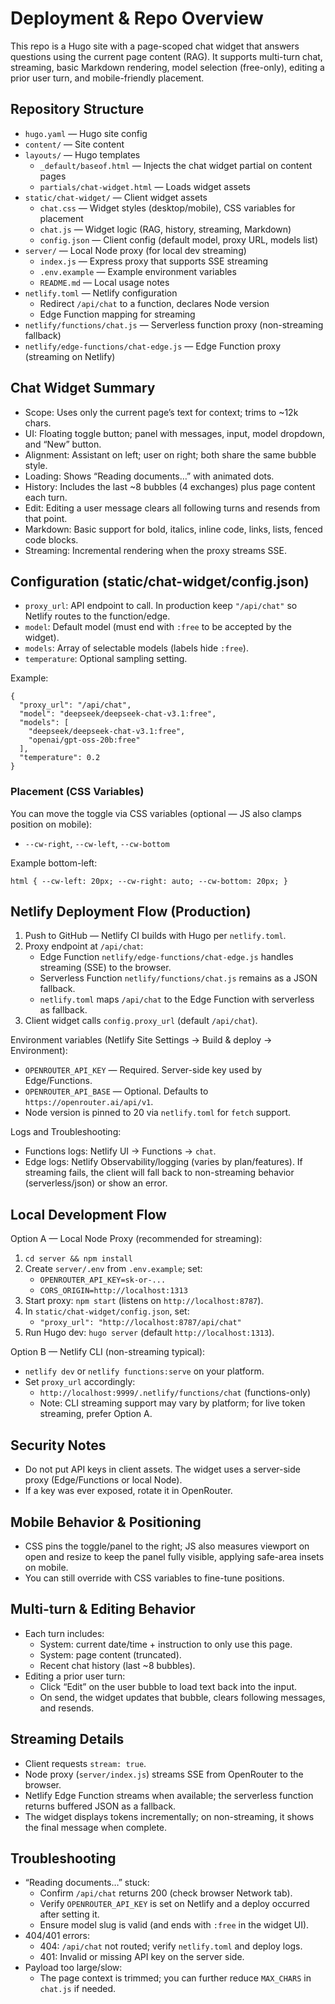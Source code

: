 # Deployment & Repo Overview

This repo is a Hugo site with a page-scoped chat widget that answers questions using the current page content (RAG). It supports multi-turn chat, streaming, basic Markdown rendering, model selection (free-only), editing a prior user turn, and mobile-friendly placement.

## Repository Structure

- `hugo.yaml` — Hugo site config
- `content/` — Site content
- `layouts/` — Hugo templates
  - `_default/baseof.html` — Injects the chat widget partial on content pages
  - `partials/chat-widget.html` — Loads widget assets
- `static/chat-widget/` — Client widget assets
  - `chat.css` — Widget styles (desktop/mobile), CSS variables for placement
  - `chat.js` — Widget logic (RAG, history, streaming, Markdown)
  - `config.json` — Client config (default model, proxy URL, models list)
- `server/` — Local Node proxy (for local dev streaming)
  - `index.js` — Express proxy that supports SSE streaming
  - `.env.example` — Example environment variables
  - `README.md` — Local usage notes
- `netlify.toml` — Netlify configuration
  - Redirect `/api/chat` to a function, declares Node version
  - Edge Function mapping for streaming
- `netlify/functions/chat.js` — Serverless function proxy (non-streaming fallback)
- `netlify/edge-functions/chat-edge.js` — Edge Function proxy (streaming on Netlify)

## Chat Widget Summary

- Scope: Uses only the current page’s text for context; trims to ~12k chars.
- UI: Floating toggle button; panel with messages, input, model dropdown, and “New” button.
- Alignment: Assistant on left; user on right; both share the same bubble style.
- Loading: Shows “Reading documents…” with animated dots.
- History: Includes the last ~8 bubbles (4 exchanges) plus page content each turn.
- Edit: Editing a user message clears all following turns and resends from that point.
- Markdown: Basic support for bold, italics, inline code, links, lists, fenced code blocks.
- Streaming: Incremental rendering when the proxy streams SSE.

## Configuration (static/chat-widget/config.json)

- `proxy_url`: API endpoint to call. In production keep `"/api/chat"` so Netlify routes to the function/edge.
- `model`: Default model (must end with `:free` to be accepted by the widget).
- `models`: Array of selectable models (labels hide `:free`).
- `temperature`: Optional sampling setting.

Example:

```
{
  "proxy_url": "/api/chat",
  "model": "deepseek/deepseek-chat-v3.1:free",
  "models": [
    "deepseek/deepseek-chat-v3.1:free",
    "openai/gpt-oss-20b:free"
  ],
  "temperature": 0.2
}
```

### Placement (CSS Variables)

You can move the toggle via CSS variables (optional — JS also clamps position on mobile):

- `--cw-right`, `--cw-left`, `--cw-bottom`

Example bottom-left:

```
html { --cw-left: 20px; --cw-right: auto; --cw-bottom: 20px; }
```

## Netlify Deployment Flow (Production)

1) Push to GitHub — Netlify CI builds with Hugo per `netlify.toml`.
2) Proxy endpoint at `/api/chat`:
   - Edge Function `netlify/edge-functions/chat-edge.js` handles streaming (SSE) to the browser.
   - Serverless Function `netlify/functions/chat.js` remains as a JSON fallback.
   - `netlify.toml` maps `/api/chat` to the Edge Function with serverless as fallback.
3) Client widget calls `config.proxy_url` (default `/api/chat`).

Environment variables (Netlify Site Settings → Build & deploy → Environment):

- `OPENROUTER_API_KEY` — Required. Server-side key used by Edge/Functions.
- `OPENROUTER_API_BASE` — Optional. Defaults to `https://openrouter.ai/api/v1`.
- Node version is pinned to 20 via `netlify.toml` for `fetch` support.

Logs and Troubleshooting:

- Functions logs: Netlify UI → Functions → `chat`.
- Edge logs: Netlify Observability/logging (varies by plan/features). If streaming fails, the client will fall back to non-streaming behavior (serverless/json) or show an error.

## Local Development Flow

Option A — Local Node Proxy (recommended for streaming):

1) `cd server && npm install`
2) Create `server/.env` from `.env.example`; set:
   - `OPENROUTER_API_KEY=sk-or-...`
   - `CORS_ORIGIN=http://localhost:1313`
3) Start proxy: `npm start` (listens on `http://localhost:8787`).
4) In `static/chat-widget/config.json`, set:
   - `"proxy_url": "http://localhost:8787/api/chat"`
5) Run Hugo dev: `hugo server` (default `http://localhost:1313`).

Option B — Netlify CLI (non-streaming typical):

- `netlify dev` or `netlify functions:serve` on your platform.
- Set `proxy_url` accordingly:
  - `http://localhost:9999/.netlify/functions/chat` (functions-only)
  - Note: CLI streaming support may vary by platform; for live token streaming, prefer Option A.

## Security Notes

- Do not put API keys in client assets. The widget uses a server-side proxy (Edge/Functions or local Node).
- If a key was ever exposed, rotate it in OpenRouter.

## Mobile Behavior & Positioning

- CSS pins the toggle/panel to the right; JS also measures viewport on open and resize to keep the panel fully visible, applying safe-area insets on mobile.
- You can still override with CSS variables to fine-tune positions.

## Multi-turn & Editing Behavior

- Each turn includes:
  - System: current date/time + instruction to only use this page.
  - System: page content (truncated).
  - Recent chat history (last ~8 bubbles).
- Editing a prior user turn:
  - Click “Edit” on the user bubble to load text back into the input.
  - On send, the widget updates that bubble, clears following messages, and resends.

## Streaming Details

- Client requests `stream: true`.
- Node proxy (`server/index.js`) streams SSE from OpenRouter to the browser.
- Netlify Edge Function streams when available; the serverless function returns buffered JSON as a fallback.
- The widget displays tokens incrementally; on non-streaming, it shows the final message when complete.

## Troubleshooting

- “Reading documents…” stuck:
  - Confirm `/api/chat` returns 200 (check browser Network tab).
  - Verify `OPENROUTER_API_KEY` is set on Netlify and a deploy occurred after setting it.
  - Ensure model slug is valid (and ends with `:free` in the widget UI).
- 404/401 errors:
  - 404: `/api/chat` not routed; verify `netlify.toml` and deploy logs.
  - 401: Invalid or missing API key on the server side.
- Payload too large/slow:
  - The page context is trimmed; you can further reduce `MAX_CHARS` in `chat.js` if needed.

